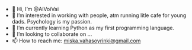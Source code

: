 - 👋 Hi, I’m @AiVoiVai
- 👀 I’m interested in working with people, atm running litle cafe for young dads. Psychology is my passion.
- 🌱 I’m currently learning Python as my first programming language.
- 💞️ I’m looking to collaborate on ...
- 📫 How to reach me: miska.vahasoyrinki@gmail.com

<!---
AiVoiVai/AiVoiVai is a ✨ special ✨ repository because its `README.md` (this file) appears on your GitHub profile.
You can click the Preview link to take a look at your changes.
--->

